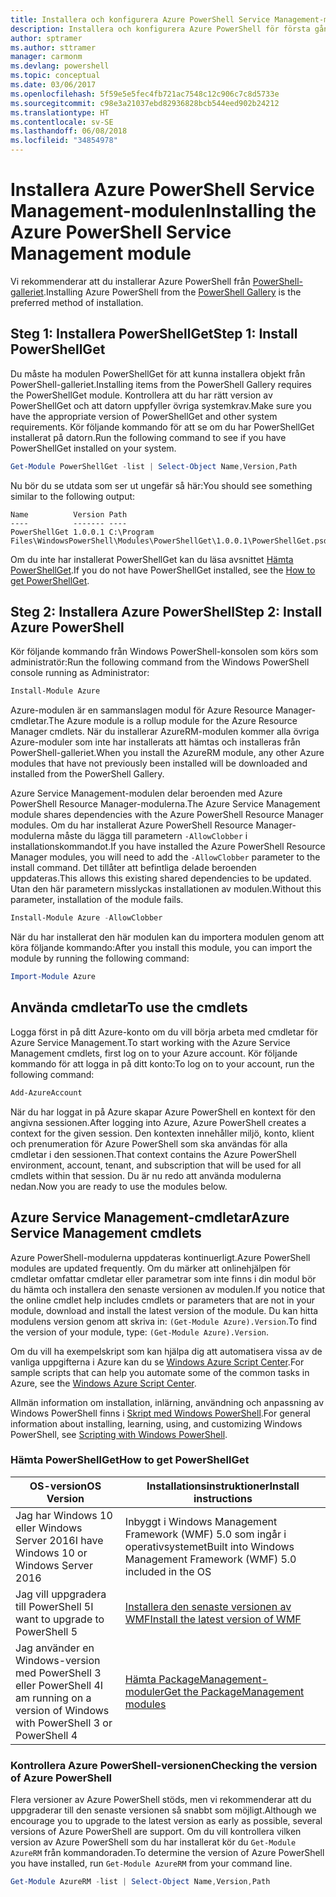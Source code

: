 ```yaml
---
title: Installera och konfigurera Azure PowerShell Service Management-modulen | Microsoft Docs
description: Installera och konfigurera Azure PowerShell för första gången.
author: sptramer
ms.author: sttramer
manager: carmonm
ms.devlang: powershell
ms.topic: conceptual
ms.date: 03/06/2017
ms.openlocfilehash: 5f59e5e5fec4fb721ac7548c12c906c7c8d5733e
ms.sourcegitcommit: c98e3a21037ebd82936828bcb544eed902b24212
ms.translationtype: HT
ms.contentlocale: sv-SE
ms.lasthandoff: 06/08/2018
ms.locfileid: "34854978"
---
```

# <a name="installing-the-azure-powershell-service-management-module"></a><span data-ttu-id="43e39-103">Installera Azure PowerShell Service Management-modulen</span><span class="sxs-lookup"><span data-stu-id="43e39-103">Installing the Azure PowerShell Service Management module</span></span>

<span data-ttu-id="43e39-104">Vi rekommenderar att du installerar Azure PowerShell från [PowerShell-galleriet](https://www.powershellgallery.com/).</span><span class="sxs-lookup"><span data-stu-id="43e39-104">Installing Azure PowerShell from the [PowerShell Gallery](https://www.powershellgallery.com/) is the preferred method of installation.</span></span>

## <a name="step-1-install-powershellget"></a><span data-ttu-id="43e39-105">Steg 1: Installera PowerShellGet</span><span class="sxs-lookup"><span data-stu-id="43e39-105">Step 1: Install PowerShellGet</span></span>

<span data-ttu-id="43e39-106">Du måste ha modulen PowerShellGet för att kunna installera objekt från PowerShell-galleriet.</span><span class="sxs-lookup"><span data-stu-id="43e39-106">Installing items from the PowerShell Gallery requires the PowerShellGet module.</span></span> <span data-ttu-id="43e39-107">Kontrollera att du har rätt version av PowerShellGet och att datorn uppfyller övriga systemkrav.</span><span class="sxs-lookup"><span data-stu-id="43e39-107">Make sure you have the appropriate version of PowerShellGet and other system requirements.</span></span> <span data-ttu-id="43e39-108">Kör följande kommando för att se om du har PowerShellGet installerat på datorn.</span><span class="sxs-lookup"><span data-stu-id="43e39-108">Run the following command to see if you have PowerShellGet installed on your system.</span></span>

```powershell
Get-Module PowerShellGet -list | Select-Object Name,Version,Path
```

<span data-ttu-id="43e39-109">Nu bör du se utdata som ser ut ungefär så här:</span><span class="sxs-lookup"><span data-stu-id="43e39-109">You should see something similar to the following output:</span></span>

```
Name          Version Path
----          ------- ----
PowerShellGet 1.0.0.1 C:\Program Files\WindowsPowerShell\Modules\PowerShellGet\1.0.0.1\PowerShellGet.psd1
```

<span data-ttu-id="43e39-110">Om du inte har installerat PowerShellGet kan du läsa avsnittet [Hämta PowerShellGet](#how-to-get-powershellget).</span><span class="sxs-lookup"><span data-stu-id="43e39-110">If you do not have PowerShellGet installed, see the [How to get PowerShellGet](#how-to-get-powershellget).</span></span>

## <a name="step-2-install-azure-powershell"></a><span data-ttu-id="43e39-111">Steg 2: Installera Azure PowerShell</span><span class="sxs-lookup"><span data-stu-id="43e39-111">Step 2: Install Azure PowerShell</span></span>

<span data-ttu-id="43e39-112">Kör följande kommando från Windows PowerShell-konsolen som körs som administratör:</span><span class="sxs-lookup"><span data-stu-id="43e39-112">Run the following command from the Windows PowerShell console running as Administrator:</span></span>

```powershell
Install-Module Azure
```

<span data-ttu-id="43e39-113">Azure-modulen är en sammanslagen modul för Azure Resource Manager-cmdletar.</span><span class="sxs-lookup"><span data-stu-id="43e39-113">The Azure module is a rollup module for the Azure Resource Manager cmdlets.</span></span> <span data-ttu-id="43e39-114">När du installerar AzureRM-modulen kommer alla övriga Azure-moduler som inte har installerats att hämtas och installeras från PowerShell-galleriet.</span><span class="sxs-lookup"><span data-stu-id="43e39-114">When you install the AzureRM module, any other Azure modules that have not previously been installed will be downloaded and installed from the PowerShell Gallery.</span></span>

<span data-ttu-id="43e39-115">Azure Service Management-modulen delar beroenden med Azure PowerShell Resource Manager-modulerna.</span><span class="sxs-lookup"><span data-stu-id="43e39-115">The Azure Service Management module shares dependencies with the Azure PowerShell Resource Manager modules.</span></span> <span data-ttu-id="43e39-116">Om du har installerat Azure PowerShell Resource Manager-modulerna måste du lägga till parametern `-AllowClobber` i installationskommandot.</span><span class="sxs-lookup"><span data-stu-id="43e39-116">If you have installed the Azure PowerShell Resource Manager modules, you will need to add the `-AllowClobber` parameter to the install command.</span></span> <span data-ttu-id="43e39-117">Det tillåter att befintliga delade beroenden uppdateras.</span><span class="sxs-lookup"><span data-stu-id="43e39-117">This allows this existing shared dependencies to be updated.</span></span> <span data-ttu-id="43e39-118">Utan den här parametern misslyckas installationen av modulen.</span><span class="sxs-lookup"><span data-stu-id="43e39-118">Without this parameter, installation of the module fails.</span></span>

```powershell
Install-Module Azure -AllowClobber
```

<span data-ttu-id="43e39-119">När du har installerat den här modulen kan du importera modulen genom att köra följande kommando:</span><span class="sxs-lookup"><span data-stu-id="43e39-119">After you install this module, you can import the module by running the following command:</span></span>

```powershell
Import-Module Azure
```

## <a name="to-use-the-cmdlets"></a><span data-ttu-id="43e39-120">Använda cmdletar</span><span class="sxs-lookup"><span data-stu-id="43e39-120">To use the cmdlets</span></span>

<span data-ttu-id="43e39-121">Logga först in på ditt Azure-konto om du vill börja arbeta med cmdletar för Azure Service Management.</span><span class="sxs-lookup"><span data-stu-id="43e39-121">To start working with the Azure Service Management cmdlets, first log on to your Azure account.</span></span> <span data-ttu-id="43e39-122">Kör följande kommando för att logga in på ditt konto:</span><span class="sxs-lookup"><span data-stu-id="43e39-122">To log on to your account, run the following command:</span></span>

```powershell
Add-AzureAccount
```

<span data-ttu-id="43e39-123">När du har loggat in på Azure skapar Azure PowerShell en kontext för den angivna sessionen.</span><span class="sxs-lookup"><span data-stu-id="43e39-123">After logging into Azure, Azure PowerShell creates a context for the given session.</span></span> <span data-ttu-id="43e39-124">Den kontexten innehåller miljö, konto, klient och prenumeration för Azure PowerShell som ska användas för alla cmdletar i den sessionen.</span><span class="sxs-lookup"><span data-stu-id="43e39-124">That context contains the Azure PowerShell environment, account, tenant, and subscription that will be used for all cmdlets within that session.</span></span> <span data-ttu-id="43e39-125">Du är nu redo att använda modulerna nedan.</span><span class="sxs-lookup"><span data-stu-id="43e39-125">Now you are ready to use the modules below.</span></span>

## <a name="azure-service-management-cmdlets"></a><span data-ttu-id="43e39-126">Azure Service Management-cmdletar</span><span class="sxs-lookup"><span data-stu-id="43e39-126">Azure Service Management cmdlets</span></span>

<span data-ttu-id="43e39-127">Azure PowerShell-modulerna uppdateras kontinuerligt.</span><span class="sxs-lookup"><span data-stu-id="43e39-127">Azure PowerShell modules are updated frequently.</span></span> <span data-ttu-id="43e39-128">Om du märker att onlinehjälpen för cmdletar omfattar cmdletar eller parametrar som inte finns i din modul bör du hämta och installera den senaste versionen av modulen.</span><span class="sxs-lookup"><span data-stu-id="43e39-128">If you notice that the online cmdlet help includes cmdlets or parameters that are not in your module, download and install the latest version of the module.</span></span> <span data-ttu-id="43e39-129">Du kan hitta modulens version genom att skriva in: `(Get-Module Azure).Version`.</span><span class="sxs-lookup"><span data-stu-id="43e39-129">To find the version of your module, type: `(Get-Module Azure).Version`.</span></span>

<span data-ttu-id="43e39-130">Om du vill ha exempelskript som kan hjälpa dig att automatisera vissa av de vanliga uppgifterna i Azure kan du se [Windows Azure Script Center](http://www.windowsazure.com/documentation/scripts/).</span><span class="sxs-lookup"><span data-stu-id="43e39-130">For sample scripts that can help you automate some of the common tasks in Azure, see the [Windows Azure Script Center](http://www.windowsazure.com/documentation/scripts/).</span></span>

<span data-ttu-id="43e39-131">Allmän information om installation, inlärning, användning och anpassning av Windows PowerShell finns i [Skript med Windows PowerShell](http://go.microsoft.com/fwlink/p/?linkid=320210).</span><span class="sxs-lookup"><span data-stu-id="43e39-131">For general information about installing, learning, using, and customizing Windows PowerShell, see [Scripting with Windows PowerShell](http://go.microsoft.com/fwlink/p/?linkid=320210).</span></span>

### <a name="how-to-get-powershellget"></a><span data-ttu-id="43e39-132">Hämta PowerShellGet</span><span class="sxs-lookup"><span data-stu-id="43e39-132">How to get PowerShellGet</span></span>

|<span data-ttu-id="43e39-133">OS-version</span><span class="sxs-lookup"><span data-stu-id="43e39-133">OS Version</span></span>|<span data-ttu-id="43e39-134">Installationsinstruktioner</span><span class="sxs-lookup"><span data-stu-id="43e39-134">Install instructions</span></span>|
|---|---|
|<span data-ttu-id="43e39-135">Jag har Windows 10 eller Windows Server 2016</span><span class="sxs-lookup"><span data-stu-id="43e39-135">I have Windows 10 or Windows Server 2016</span></span>|<span data-ttu-id="43e39-136">Inbyggt i Windows Management Framework (WMF) 5.0 som ingår i operativsystemet</span><span class="sxs-lookup"><span data-stu-id="43e39-136">Built into Windows Management Framework (WMF) 5.0 included in the OS</span></span>|
|<span data-ttu-id="43e39-137">Jag vill uppgradera till PowerShell 5</span><span class="sxs-lookup"><span data-stu-id="43e39-137">I want to upgrade to PowerShell 5</span></span>|[<span data-ttu-id="43e39-138">Installera den senaste versionen av WMF</span><span class="sxs-lookup"><span data-stu-id="43e39-138">Install the latest version of WMF</span></span>](https://www.microsoft.com/en-us/download/details.aspx?id=54616)|
|<span data-ttu-id="43e39-139">Jag använder en Windows-version med PowerShell 3 eller PowerShell 4</span><span class="sxs-lookup"><span data-stu-id="43e39-139">I am running on a version of Windows with PowerShell 3 or PowerShell 4</span></span>|[<span data-ttu-id="43e39-140">Hämta PackageManagement-moduler</span><span class="sxs-lookup"><span data-stu-id="43e39-140">Get the PackageManagement modules</span></span>](http://go.microsoft.com/fwlink/?LinkID=746217)|

<a id="helpmechoose"></a>
### <a name="checking-the-version-of-azure-powershell"></a><span data-ttu-id="43e39-141">Kontrollera Azure PowerShell-versionen</span><span class="sxs-lookup"><span data-stu-id="43e39-141">Checking the version of Azure PowerShell</span></span>

<span data-ttu-id="43e39-142">Flera versioner av Azure PowerShell stöds, men vi rekommenderar att du uppgraderar till den senaste versionen så snabbt som möjligt.</span><span class="sxs-lookup"><span data-stu-id="43e39-142">Although we encourage you to upgrade to the latest version as early as possible, several versions of Azure PowerShell are support.</span></span> <span data-ttu-id="43e39-143">Om du vill kontrollera vilken version av Azure PowerShell som du har installerat kör du `Get-Module AzureRM` från kommandoraden.</span><span class="sxs-lookup"><span data-stu-id="43e39-143">To determine the version of Azure PowerShell you have installed, run `Get-Module AzureRM` from your command line.</span></span>

```powershell
Get-Module AzureRM -list | Select-Object Name,Version,Path
```
